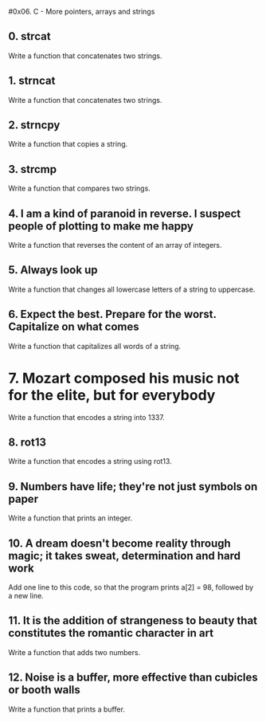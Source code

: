 #0x06. C - More pointers, arrays and strings

## 0. strcat
Write a function that concatenates two strings.

## 1. strncat
Write a function that concatenates two strings.

## 2. strncpy
Write a function that copies a string.

## 3. strcmp
Write a function that compares two strings.

## 4. I am a kind of paranoid in reverse. I suspect people of plotting to make me happy
Write a function that reverses the content of an array of integers.

## 5. Always look up
Write a function that changes all lowercase letters of a string to uppercase.

## 6. Expect the best. Prepare for the worst. Capitalize on what comes
Write a function that capitalizes all words of a string.

# 7. Mozart composed his music not for the elite, but for everybody
Write a function that encodes a string into 1337.

## 8. rot13
Write a function that encodes a string using rot13.

## 9. Numbers have life; they're not just symbols on paper
Write a function that prints an integer.

## 10. A dream doesn't become reality through magic; it takes sweat, determination and hard work
 Add one line to this code, so that the program prints a[2] = 98, followed by a new line.

## 11. It is the addition of strangeness to beauty that constitutes the romantic character in art
Write a function that adds two numbers.

## 12. Noise is a buffer, more effective than cubicles or booth walls
Write a function that prints a buffer.
